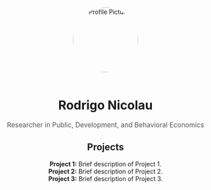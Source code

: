 <div style="text-align: center; max-width: 600px; margin: 0 auto; padding: 50px 20px;">
  <!-- Profile Picture -->
  <img src="https://github.com/rodrigonicolau/rodrigonicolau.github.io/blob/main/profile.jpg?raw=true" alt="Profile Picture" width="150" style="border-radius: 50%; margin-bottom: 20px;">

  <!-- Name and Description -->
  <h1>Rodrigo Nicolau</h1>
  <p style="font-size: 1.1em; color: #555;">Researcher in Public, Development, and Behavioral Economics</p>

  <!-- Projects Section -->
  <h2>Projects</h2>
  <ul style="list-style: none; padding: 0;">
    <li><strong>Project 1:</strong> Brief description of Project 1.</li>
    <li><strong>Project 2:</strong> Brief description of Project 2.</li>
    <li><strong>Project 3:</strong> Brief description of Project 3.</li>
  </ul>
</div>
